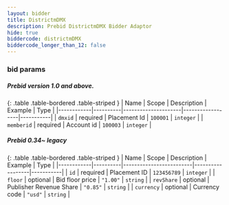 ```yaml
---
layout: bidder
title: DistrictmDMX
description: Prebid DistrictmDMX Bidder Adaptor
hide: true
biddercode: districtmDMX
biddercode_longer_than_12: false
---
```




### bid params

##### Prebid version 1.0 and above.

{: .table .table-bordered .table-striped }
| Name       | Scope    | Description         | Example          |    Type   |
|------------|----------|---------------------|------------------|-----------|
| `dmxid`    | required | Placement Id        |  `100001`          | `integer` |
| `memberid` | required | Account id          |  `100003`          | `integer` |

##### Prebid 0.34~ legacy

{: .table .table-bordered .table-striped }
| Name       | Scope    | Description             | Example          | Type      |
|------------|----------|-------------------------|------------------|-----------|
| `id`       | required | Placement ID            | `123456789`        | `integer` |
| `floor`    | optional | Bid floor price         | `"1.00"`           | `string`  |
| `revShare` | optional | Publisher Revenue Share | `"0.85"`           | `string`  |
| `currency` | optional | Currency code           | `"usd"`            | `string`  |

